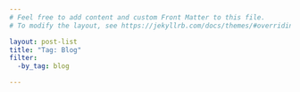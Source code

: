 ```yaml
---
# Feel free to add content and custom Front Matter to this file.
# To modify the layout, see https://jekyllrb.com/docs/themes/#overriding-theme-defaults

layout: post-list
title: "Tag: Blog"
filter:
  -by_tag: blog

---
```

